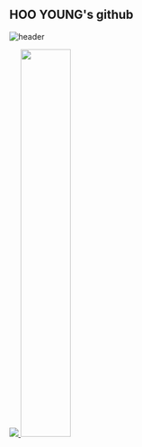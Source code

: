 ## HOO YOUNG's github

![header](https://capsule-render.vercel.app/api?type=waving&color=gradient&height=120&animation=fadeIn&section=footer&text=✈🛫🛰🚀&fontAlign=70)

<a href="s">
  <img src="https://github-readme-stats.vercel.app/api/top-langs/?username=2eehy&exclude_repo=2eehy.github.io&layout=compact&theme=tokyonight" />
</a>
<a href="s">
  <img src="https://github-readme-stats.vercel.app/api?username=2eehy&theme=tokyonight&show_icons=true" width="42%" />
</a>

